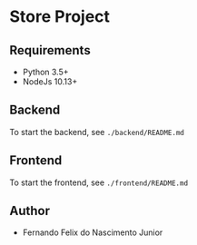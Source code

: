 # Store Project

## Requirements

- Python 3.5+
- NodeJs 10.13+

## Backend
To start the backend, see `./backend/README.md`

## Frontend
To start the frontend, see `./frontend/README.md`

## Author

- Fernando Felix do Nascimento Junior
